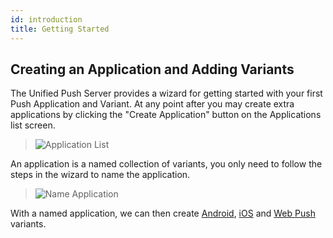 ```yaml
---
id: introduction
title: Getting Started
---
```


## Creating an Application and Adding Variants

The Unified Push Server provides a wizard for getting started with your first Push Application and Variant. At any point after you may create extra applications by clicking the "Create Application" button on the Applications list screen.

> ![Application List](assets/introduction/application_list.png)

An application is a named collection of variants, you only need to follow the steps in the wizard to name the application.

> ![Name Application](assets/introduction/create_app.png)

With a named application, we can then create [Android](./android.md), [iOS](./ios.md) and [Web Push](./webpush.md) variants.
